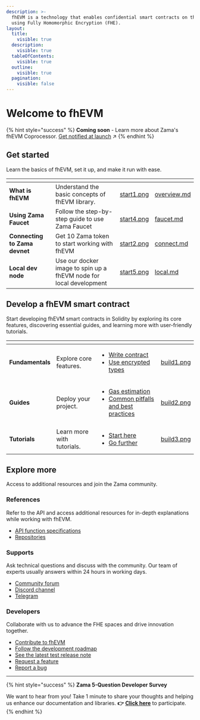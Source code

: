```yaml
---
description: >-
  fhEVM is a technology that enables confidential smart contracts on the EVM
  using Fully Homomorphic Encryption (FHE).
layout:
  title:
    visible: true
  description:
    visible: true
  tableOfContents:
    visible: true
  outline:
    visible: true
  pagination:
    visible: false
---
```


# Welcome to fhEVM
{% hint style="success" %}
**Coming soon** - Learn more about Zama's fhEVM Coprocessor. [Get notified at launch](https://www.zama.ai/fhevm-coprocessor) ↗️
{% endhint %}

## Get started

Learn the basics of fhEVM, set it up, and make it run with ease.

<table data-card-size="large" data-view="cards"><thead><tr><th></th><th></th><th data-hidden data-card-cover data-type="files"></th><th data-hidden data-card-target data-type="content-ref"></th></tr></thead><tbody><tr><td><strong>What is fhEVM</strong></td><td>Understand the basic concepts of fhEVM library.</td><td><a href=".gitbook/assets/start1.png">start1.png</a></td><td><a href="getting_started/overview.md">overview.md</a></td></tr><tr><td><strong>Using Zama Faucet</strong></td><td>Follow the step-by-step guide to use Zama Faucet</td><td><a href=".gitbook/assets/start4.png">start4.png</a></td><td><a href="getting_started/devnet/faucet.md">faucet.md</a></td></tr><tr><td><strong>Connecting to Zama devnet</strong></td><td>Get 10 Zama token to start working with fhEVM</td><td><a href=".gitbook/assets/start2.png">start2.png</a></td><td><a href="getting_started/devnet/README.md">connect.md</a></td></tr><tr><td><strong>Local dev node</strong></td><td>Use our docker image to spin up a fhEVM node for local development</td><td><a href=".gitbook/assets/start5.png">start5.png</a></td><td><a href="getting_started/devnet/local.md">local.md</a></td></tr></tbody></table>

## Develop a fhEVM smart contract

Start developing fhEVM smart contracts in Solidity by exploring its core features, discovering essential guides, and learning more with user-friendly tutorials.

<table data-view="cards"><thead><tr><th></th><th></th><th></th><th data-hidden data-card-cover data-type="files"></th></tr></thead><tbody><tr><td><strong>Fundamentals</strong></td><td>Explore core features.</td><td><ul><li><a href="fundamentals/write_contract/">Write contract</a></li><li><a href="fundamentals/types/README.md">Use encrypted types</a></li></ul></td><td><a href=".gitbook/assets/build1.png">build1.png</a></td></tr><tr><td><strong>Guides</strong></td><td>Deploy your project.</td><td><ul><li><a href="guides/gas.md">Gas estimation</a></li><li><a href="guides/pitfalls.md">Common pitfalls and best practices</a></li></ul></td><td><a href=".gitbook/assets/build2.png">build2.png</a></td></tr><tr><td><strong>Tutorials</strong></td><td>Learn more with tutorials.</td><td><ul><li><a href="tutorials/see-all-tutorials.md#start-here">Start here</a></li><li><a href="tutorials/see-all-tutorials.md#go-further">Go further</a></li></ul></td><td><a href=".gitbook/assets/build3.png">build3.png</a></td></tr></tbody></table>

## Explore more

Access to additional resources and join the Zama community.

### References

Refer to the API and access additional resources for in-depth explanations while working with fhEVM.

- [API function specifications](references/functions.md)
- [Repositories](references/repositories.md)

### Supports

Ask technical questions and discuss with the community. Our team of experts usually answers within 24 hours in working days.

- [Community forum](https://community.zama.ai/c/fhevm/15)
- [Discord channel](https://discord.com/invite/fhe-org)
- [Telegram](https://t.me/+Ojt5y-I7oR42MTkx)

### Developers

Collaborate with us to advance the FHE spaces and drive innovation together.

- [Contribute to fhEVM](developer/contribute.md)
- [Follow the development roadmap](developer/roadmap.md)
- [See the latest test release note](https://github.com/zama-ai/fhevm/releases)
- [Request a feature](https://github.com/zama-ai/fhevm/issues/new)
- [Report a bug](https://github.com/zama-ai/fhevm/issues/new)

---

{% hint style="success" %}
**Zama 5-Question Developer Survey**

We want to hear from you! Take 1 minute to share your thoughts and helping us enhance our documentation and libraries. **👉** [**Click here**](https://www.zama.ai/developer-survey) to participate.
{% endhint %}
